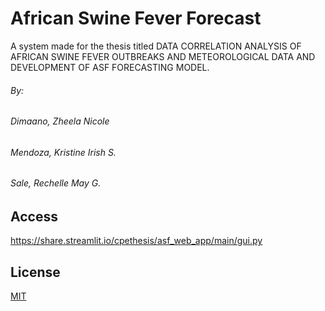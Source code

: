 # African Swine Fever Forecast

A system made for the thesis titled DATA CORRELATION ANALYSIS OF AFRICAN SWINE FEVER OUTBREAKS AND METEOROLOGICAL DATA AND DEVELOPMENT OF ASF FORECASTING MODEL.

###### By:
###### Dimaano, Zheela Nicole
###### Mendoza, Kristine Irish S.
###### Sale, Rechelle May G.

## Access

https://share.streamlit.io/cpethesis/asf_web_app/main/gui.py

## License
[MIT](https://choosealicense.com/licenses/mit/)
